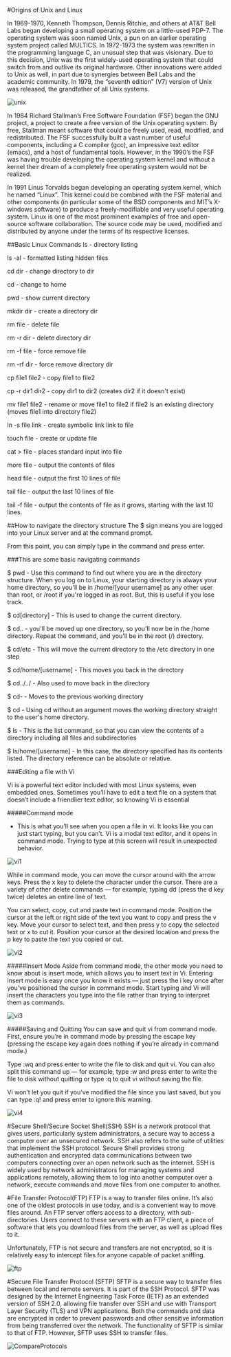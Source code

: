 #Origins of Unix and Linux

In 1969-1970, Kenneth Thompson, Dennis Ritchie, and others at AT&T Bell Labs began developing a small operating system
on a little-used PDP-7. The operating system was soon named Unix, a pun on an earlier operating system project called 
MULTICS. In 1972-1973 the system was rewritten in the programming language C, an unusual step that was visionary. Due 
to this decision, Unix was the first widely-used operating system that could switch from and outlive its original 
hardware. Other innovations were added to Unix as well, in part due to synergies between Bell Labs and the academic 
community. In 1979, the “seventh edition” (V7) version of Unix was released, the grandfather of all Unix systems.
 
 ![unix](img/unix.jpg)

In 1984 Richard Stallman’s Free Software Foundation (FSF) began the GNU project, a project to create a free version of 
the Unix operating system. By free, Stallman meant software that could be freely used, read, modified, and redistributed.
The FSF successfully built a vast number of useful components, including a C compiler (gcc), an impressive text editor (emacs),
and a host of fundamental tools. However, in the 1990’s the FSF was having trouble developing the operating system kernel
and without a kernel their dream of a completely free operating system would not be realized.

In 1991 Linus Torvalds began developing an operating system kernel, which he named “Linux”. This kernel could be combined
with the FSF material and other components (in particular some of the BSD components and MIT’s X-windows software) to 
produce a freely-modifiable and very useful operating system. Linux is one of the most prominent examples of free and 
open-source software collaboration. The source code may be used, modified and distributed by anyone under the terms of 
its respective licenses.

##Basic Linux Commands
ls - directory listing

ls -al - formatted listing hidden files

cd dir - change directory to dir

cd - change to home

pwd - show current directory

mkdir dir - create a directory dir

rm file - delete file

rm -r dir - delete directory dir

rm -f file - force remove file

rm -rf dir - force remove directory dir

cp file1 file2 - copy file1 to file2

cp -r dir1 dir2 - copy dir1 to dir2 (creates dir2 if it doesn't exist)

mv file1 file2 - rename or move file1 to file2 if file2 is an existing directory (moves file1 into directory file2)

ln -s file link - create symbolic link link to file

touch file - create or update file

cat > file - places standard input into file

more file - output the contents of files

head file - output the first 10 lines of file

tail file - output the last 10 lines of file

tail -f file - output the contents of file as it grows, starting with the last 10 lines.

##How to navigate the directory structure
The $ sign means you are logged into your Linux server and at the command prompt.

From this point, you can simply type in the command and press enter.

###This are some basic navigating commands

$ pwd - Use this command to find out where you are in the directory structure. When you log on to Linux, your starting
        directory is always your home directory, so you'll be in /home/[your username] as any other user than root, or
        /root if you're logged in as root. But, this is useful if you lose track.
        
$ cd[directory] - This is used to change the current directory.

$ cd.. - you'll be moved up one directory, so you'll now be in the /home directory.  Repeat the command, and you'll be
         in the root (/) directory.
         
$ cd/etc - This will move the current directory to the /etc directory in one step

$ cd/home/[username] - This moves you back in the directory

$ cd../../ - Also used to move back in the directory

$ cd- - Moves to the previous working directory

$ cd  - Using cd without an argument moves the working directory straight to the user's home directory.

$ ls - This is the list command, so that you can view the contents of a directory including all files and subdirectories

$ ls/home/[username] - In this case, the directory specified has its contents listed.  The directory reference
                       can be absolute or relative.

###Editing a file with Vi

Vi is a powerful text editor included with most Linux systems, even embedded ones. Sometimes you’ll have to edit a text
file on a system that doesn’t include a friendlier text editor, so knowing Vi is essential

#####Command mode
- This is what you’ll see when you open a file in vi. It looks like you can just start typing, but you can’t. Vi is a
 modal text editor, and it opens in command mode. Trying to type at this screen will result in unexpected behavior.
 
 ![vi1](img/vi1.png)
 
While in command mode, you can move the cursor around with the arrow keys. Press the x key to delete the character
under the cursor. There are a variety of other delete commands — for example, typing dd (press the d key twice) deletes
an entire line of text.
 
 You can select, copy, cut and paste text in command mode. Position the cursor at the left or right side of the text 
 you want to copy and press the v key. Move your cursor to select text, and then press y to copy the selected text or x
 to cut it. Position your cursor at the desired location and press the p key to paste the text you copied or cut.
 
 ![vi2](img/vi2.png)
 
 #####Insert Mode
 Aside from command mode, the other mode you need to know about is insert mode, which allows you to insert text in Vi. 
 Entering insert mode is easy once you know it exists — just press the i key once after you’ve positioned the cursor in
 command mode. Start typing and Vi will insert the characters you type into the file rather than trying to interpret 
 them as commands.
 
 ![vi3](img/vi3.png)
 
 #####Saving and Quitting
 You can save and quit vi from command mode. First, ensure you’re in command mode by pressing the escape key (pressing 
 the escape key again does nothing if you’re already in command mode.)
 
 Type :wq and press enter to write the file to disk and quit vi. You can also split this command up — for example, 
 type :w and press enter to write the file to disk without quitting or type :q to quit vi without saving the file.
 
 Vi won’t let you quit if you’ve modified the file since you last saved, but you can type :q! and press enter to ignore
 this warning.
 
 ![vi4](img/vi4.png) 
 
 #Secure Shell/Secure Socket Shell(SSH) 
 SSH is a network protocol that gives users, particularly system administrators, a secure way to access a computer over
 an unsecured network. SSH also refers to the suite of utilities that implement the SSH protocol. Secure Shell provides 
 strong authentication and encrypted data communications between two computers connecting over an open network such as 
 the internet. SSH is widely used by network administrators for managing systems and applications remotely, allowing 
 them to log into another computer over a network, execute commands and move files from one computer to another.
 
 #File Transfer Protocol(FTP)
 FTP is a way to transfer files online.   It’s also one of the oldest protocols in use today, and is a convenient way to
 move files around. An FTP server offers access to a directory, with sub-directories. Users connect to these servers with
 an FTP client, a piece of software that lets you download files from the server, as well as upload files to it.
 
 Unfortunately, FTP is not secure and transfers are not encrypted, so it is relatively easy to intercept files for anyone
 capable of packet sniffing.
 
 ![ftp](img/ftp.png) 
 
 #Secure File Transfer Protocol (SFTP)
 SFTP is a secure way to transfer files between local and remote servers.  It is part of the SSH Protocol.  SFTP was 
 designed by the Internet Engineering Task Force (IETF) as an extended version of SSH 2.0, allowing file transfer over 
 SSH and use with Transport Layer Security (TLS) and VPN applications. Both the commands and data are encrypted in order
  to prevent passwords and other sensitive information from being transferred over the network. The functionality of 
  SFTP is similar to that of FTP. However, SFTP uses SSH to transfer files.
  
  ![CompareProtocols](img/CompareProtocols.png)